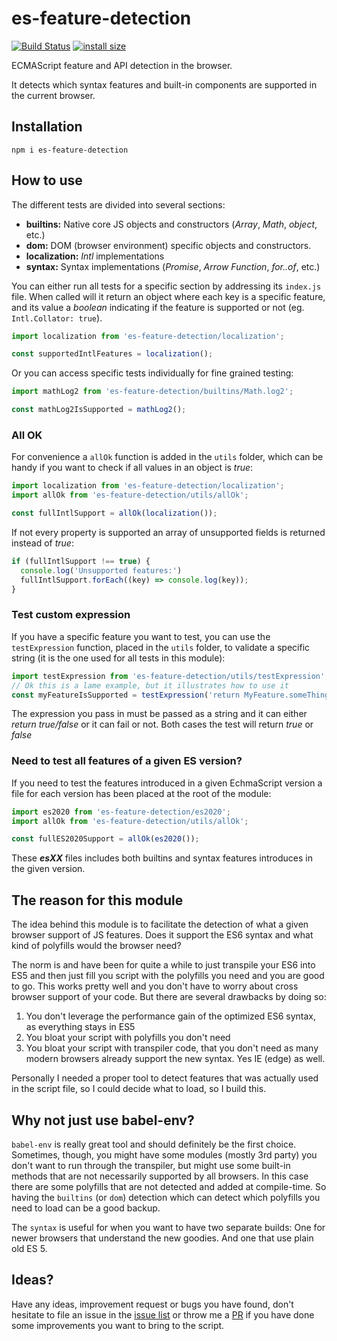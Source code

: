 # es-feature-detection

[![Build Status](https://travis-ci.org/Tokimon/es-feature-detection.svg?branch=master)](https://travis-ci.org/Tokimon/es-feature-detection)
[![install size](https://packagephobia.now.sh/badge?p=es-feature-detection)](https://packagephobia.now.sh/result?p=es-feature-detection)

ECMAScript feature and API detection in the browser.

It detects which syntax features and built-in components are supported in the current
browser.

## Installation

```
npm i es-feature-detection
```

## How to use
The different tests are divided into several sections:

- **builtins:** Native core JS objects and constructors (_Array_, _Math_, _object_, etc.)
- **dom:** DOM (browser environment) specific objects and constructors.
- **localization:** _Intl_ implementations
- **syntax:** Syntax implementations (_Promise_, _Arrow Function_, _for..of_, etc.)

You can either run all tests for a specific section by addressing its `index.js` file.
When called will it return an object where each key is a specific feature,
and its value a _boolean_ indicating if the feature is supported or not (eg. `Intl.Collator: true`).

```js
import localization from 'es-feature-detection/localization';

const supportedIntlFeatures = localization();
```

Or you can access specific tests individually for fine grained testing:

```js
import mathLog2 from 'es-feature-detection/builtins/Math.log2';

const mathLog2IsSupported = mathLog2();
```

### All OK
For convenience a `allOk` function is added in the `utils` folder, which can be
handy if you want to check if all values in an object is _true_:

```js
import localization from 'es-feature-detection/localization';
import allOk from 'es-feature-detection/utils/allOk';

const fullIntlSupport = allOk(localization());
```

If not every property is supported an array of unsupported fields is returned instead of _true_:

```js
if (fullIntlSupport !== true) {
  console.log('Unsupported features:')
  fullIntlSupport.forEach((key) => console.log(key));
}
```

### Test custom expression
If you have a specific feature you want to test, you can use the `testExpression` function,
placed in the `utils` folder, to validate a specific string (it is the one used for all tests in this module):

```js
import testExpression from 'es-feature-detection/utils/testExpression';
// Ok this is a lame example, but it illustrates how to use it
const myFeatureIsSupported = testExpression('return MyFeature.someThingToTest()');
```

The expression you pass in must be passed as a string and it can either _return true/false_
or it can fail or not. Both cases the test will return _true_ or _false_

### Need to test all features of a given ES version?
If you need to test the features introduced in a given EchmaScript version a file
for each version has been placed at the root of the module:

```js
import es2020 from 'es-feature-detection/es2020';
import allOk from 'es-feature-detection/utils/allOk';

const fullES2020Support = allOk(es2020());
```

These **_esXX_** files includes both builtins and syntax features introduces in the given version.

## The reason for this module
The idea behind this module is to facilitate the detection of what a given browser
support of JS features. Does it support the ES6 syntax and what kind of polyfills
would the browser need?

The norm is and have been for quite a while to just transpile your ES6 into ES5 and
then just fill you script with the polyfills you need and you are good to go.
This works pretty well and you don't have to worry about cross browser support of
your code. But there are several drawbacks by doing so:

1. You don't leverage the performance gain of the optimized ES6 syntax, as everything stays in ES5
2. You bloat your script with polyfills you don't need
3. You bloat your script with transpiler code, that you don't need as many modern
browsers already support the new syntax. Yes IE (edge) as well.

Personally I needed a proper tool to detect features that was actually used in the script file,
so I could decide what to load, so I build this.

## Why not just use babel-env?
`babel-env` is really great tool and should definitely be the first choice. Sometimes,
though, you might have some modules (mostly 3rd party) you don't want to run through
the transpiler, but might use some built-in methods that are not necessarily
supported by all browsers. In this case there are some polyfills that are not detected
and added at compile-time.
So having the `builtins` (or `dom`) detection which can detect which polyfills you need
to load can be a good backup.

The `syntax` is useful for when you want to have two separate builds: One for newer
browsers that understand the new goodies. And one that use plain old ES 5.

## Ideas?
Have any ideas, improvement request or bugs you have found, don't hesitate to file
an issue in the [issue list](https://github.com/Tokimon/es-feature-detection/issues)
or throw me a [PR](https://github.com/Tokimon/es-feature-detection/pulls) if you
have done some improvements you want to bring to the script.
